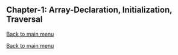 ## Chapter-1: Array-Declaration, Initialization, Traversal
[Back to main menu](../../README.md)

[Back to main menu](../../README.md)